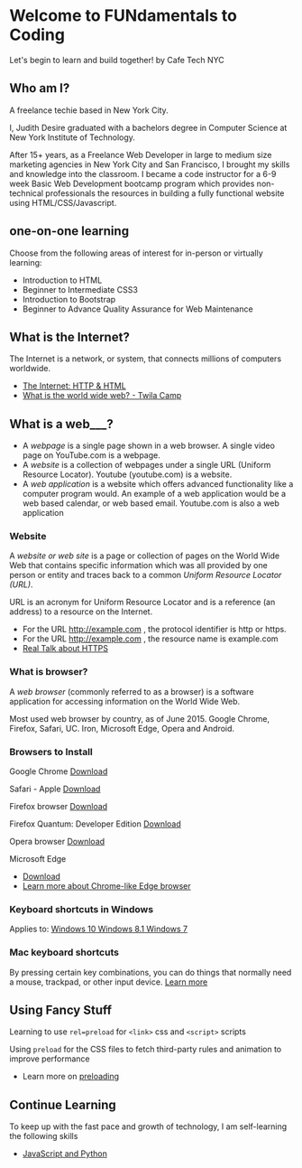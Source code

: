 # Welcome to FUNdamentals to Coding

Let's begin to learn and build together! by Cafe Tech NYC

## Who am I?
A freelance techie based in New York City.

I, Judith Desire graduated with a bachelors degree in Computer Science at New York Institute of Technology.

After 15+ years, as a Freelance Web Developer in large to medium size marketing agencies in New York City and San Francisco, I brought my skills and knowledge into the classroom. I became a code instructor for a 6-9 week Basic Web Development bootcamp program which provides non-technical professionals the resources in building a fully functional website using HTML/CSS/Javascript.

## one-on-one learning

Choose from the following areas of interest for in-person or virtually learning:
- Introduction to HTML
- Beginner to Intermediate CSS3
- Introduction to Bootstrap
- Beginner to Advance Quality Assurance for Web Maintenance


## What is the Internet?

The Internet is a network, or system, that connects millions of computers worldwide.

- [The Internet: HTTP & HTML](https://www.youtube.com/watch?v=kBXQZMmiA4s)
- [What is the world wide web? - Twila Camp](https://www.youtube.com/watch?v=J8hzJxb0rpc)

## What is a web___?

- A *webpage* is a single page shown in a web browser. A single video page on YouTube.com is a webpage.
- A *website* is a collection of webpages under a single URL (Uniform Resource Locator). Youtube (youtube.com) is a website.
- A *web application* is a website which offers advanced functionality like a computer program would. An example of a web application would be a web based calendar, or web based email. Youtube.com is also a web application

### Website

A *website or web site* is a page or collection of pages on the World Wide Web that contains specific information which was all provided by one person or entity and traces back to a common *Uniform Resource Locator (URL)*.

URL is an acronym for Uniform Resource Locator and is a reference (an
address) to a resource on the Internet.

- For the URL http://example.com , the protocol identifier is http or https.
- For the URL http://example.com , the resource name is example.com
- [Real Talk about HTTPS](https://www.youtube.com/watch?v=iP75a1Y9saY)

### What is browser?

A *web browser* (commonly referred to as a browser) is a software application for accessing information on the World Wide Web.

Most used web browser by country, as of June 2015. Google
Chrome, Firefox, Safari, UC. Iron, Microsoft Edge, Opera and Android.

### Browsers to Install

Google Chrome
[Download](https://www.google.com/chrome/)

Safari - Apple
[Download](https://support.apple.com/downloads/safari)

Firefox browser
[Download](https://www.mozilla.org/en-US/firefox/download/thanks/)

Firefox Quantum: Developer Edition
[Download](https://www.mozilla.org/en-US/firefox/developer/)

Opera browser
[Download](https://www.opera.com/)

Microsoft Edge
- [Download](https://www.microsoft.com/en-us/windows/microsoft-edge)
- [Learn more about Chrome-like Edge browser](https://www.cnet.com/news/microsoft-releases-its-google-chrome-like-edge-browser-for-testing/)


### Keyboard shortcuts in Windows

Applies to: [Windows 10 Windows 8.1 Windows 7](https://support.microsoft.com/en-us/help/12445/windows-keyboard-shortcuts)

### Mac keyboard shortcuts

By pressing certain key combinations, you can do things that normally need a mouse, trackpad, or other input device. [Learn more](https://support.apple.com/en-us/HT201236)

## Using Fancy Stuff

Learning to use `rel=preload` for `<link>` css and `<script>` scripts

Using `preload` for the CSS files to fetch third-party rules and animation to improve performance
- Learn more on [preloading](https://developer.mozilla.org/en-US/docs/Web/HTML/Preloading_content)

## Continue Learning

To keep up with the fast pace and growth of technology, I am self-learning the following skills
- [JavaScript and Python](about/javascript-python.html)
